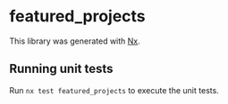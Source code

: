 # featured_projects

This library was generated with [Nx](https://nx.dev).

## Running unit tests

Run `nx test featured_projects` to execute the unit tests.
